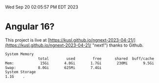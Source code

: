 Wed Sep 20 02:05:57 PM EDT 2023

# Angular 16?


This project is live at [https://kusl.github.io/ngnext-2023-04-21/](https://kusl.github.io/ngnext-2023-04-21/ "next!") thanks to Github.

```bash
System Memory
               total        used        free      shared  buff/cache   available
Mem:            15Gi       4.0Gi       1.7Gi       230Mi       9.5Gi        10Gi
Swap:          8.0Gi       625Mi       7.4Gi
System Storage
1.1G	.
```

